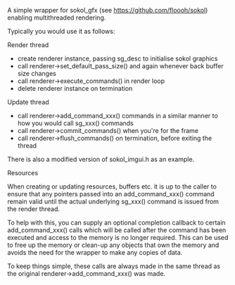 A simple wrapper for sokol_gfx (see https://github.com/floooh/sokol) enabling multithreaded rendering.

Typically you would use it as follows:

Render thread

- create renderer instance, passing sg_desc to initialise sokol graphics
- call renderer->set_default_pass_size() and again whenever back buffer size changes
- call renderer->execute_commands() in render loop
- delete renderer instance on termination

Update thread

- call renderer->add_command_xxx() commands in a similar manner to how you would call sg_xxx() commands
- call renderer->commit_commands() when you're for the frame
- call renderer->flush_commands() on termination, before exiting the thread

There is also a modified version of sokol_imgui.h as an example.

Resources

When creating or updating resources, buffers etc. it is up to the caller to ensure that any pointers passed into an add_command_xxx() command remain valid until the actual underlying sg_xxx() command is issued from the render thread.

To help with this, you can supply an optional completion callback to certain add_command_xxx() calls which will be called after the command has been executed and access to the memory is no longer required. This can be used to free up the memory or clean-up any objects that own the memory and avoids the need for the wrapper to make any copies of data.

To keep things simple, these calls are always made in the same thread as the original renderer->add_command_xxx() was made.
